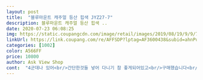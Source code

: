 ```yaml
---
layout: post 
title:  "블루마운트 캐주얼 등산 힙색 JYZ27-7" 
description: 블루마운트 캐주얼 등산 힙색 ..
date: 2020-07-23 06:08:25 
img: https://static.coupangcdn.com/image/retail/images/2019/08/19/9/9/792183a5-bcd2-4d4c-a76d-08722ad82d06.jpg 
linkUrl: https://link.coupang.com/re/AFFSDP?lptag=AF3600438&subid=ahnPublicAsk&pageKey=285443170&itemId=893488183&vendorItemId=5268503145&traceid=V0-113-072bb313287702a1 
categories: [1002] 
color: A566FF 
price: 10800 
author: Ask View Shop 
cont:  "4군데나 있어<br/>간단한것들 넣어 다니기 참 좋게되어있고<br/>구매했습니다<br/>그래도 이것저것 많이 들어가요<br/>급한 물건들을<br/>길게 어깨에해도 되고<br/>길쭉한편이라<br/>넣어놓고 쓰려고<br/>다 들어가요<br/>다른 제품(유명메이커) 보다 이 제품이 크기도 적당하고 주머니가 깊어 안에  핸드폰 열쇠 돈등을 넣어도  잘 안빠진다며(일하시다 보면 지퍼를 잘 안 잠그실때가 많아요) 좋아하셨어요 지금 다른 색으로 하나 더 추가 주문해드린거에요!!  파랑색도 마음에 들어하시는데 언제 입고가 될까요?<br/>등산이나 가까운곳 산책할때에도<br/>따로 따로 분리해서<br/>물건을넣기도 좋네요<br/>밖에나갈때 완전 편해요 크기도 이정도면 적당하고 생각했던갓보다 만족합니다<br/>수납공간이<br/>아무튼 유용하게 잘 쓰고있습니다<br/>어머니께서 일하실때 쓰실 힙색이 필요하다 하셔서 이 제품이랑 다른 제품을 사드렸어요<br/>옆으로 좁아지면서<br/>일할때<br/>일할때 마실물,폰,화장지,물티슈.<br/>차키... <br/><br/>재질로 되어있어<br/>전 등산보다는<br/>좋아요<br/>주말농장에서<br/>천은  좀 두툼한편이고<br/>크기는 좀 작은듯하지만<br/>특히 뒷부분<br/>폭신폭신한 감이 있는<br/>폭이 넓고<br/>허리 닿는부분은<br/>허리에 착 감기는 감이 좋아요<br/>허리에 찼을때<br/>허리에 해도 되고<br/>" 
---
```

